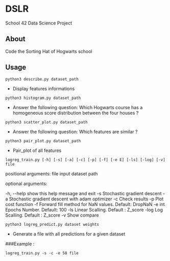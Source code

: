 # DSLR

School 42 Data Science Project 

About
-----
Code the Sorting Hat of Hogwarts school


Usage
-----
`python3 describe.py dataset_path`
* Display features informations

`python3 histogram.py dataset_path`
* Answer the following question: Which Hogwarts course has a homogeneous score distribution between the four houses ?

`python3 scatter_plot.py dataset_path`
* Answer the following question: Which features are similar ?

`python3 pair_plot.py dataset_path`
* Pair_plot of all features

`logreg_train.py [-h] [-s] [-a] [-c] [-p] [-f] [-e E] [-ls] [-log] [-v] file`

positional arguments:
  file        input dataset path

optional arguments:

  -h, --help  show this help message and exit
  -s          Stochastic gradient descent
  -a          Stochastic gradient descent with adam optimizer
  -c          Check results
  -p          Plot cost function
  -f          Forward fill method for NaN values. Default: DropNaN
  -e int        Epochs Number. Default: 100
  -ls         Linear Scalling. Default : Z_score
  -log        Log Scalling. Default : Z_score
  -v          Show compare

  `python3 logreg_predict.py dataset weights`
* Generate a file with all predictions for a given dataset

###Example :

`logreg_train.py -s -c -e 50 file`

